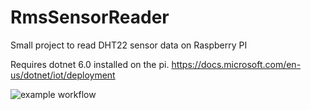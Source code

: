 # RmsSensorReader
Small project to read DHT22 sensor data on Raspberry PI

Requires dotnet 6.0 installed on the pi.
https://docs.microsoft.com/en-us/dotnet/iot/deployment

![example workflow](https://github.com/gustavf/RmsSensorReader/actions/workflows/dotnet.yml/badge.svg)
